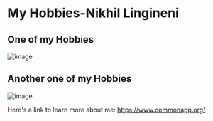 # My Hobbies-Nikhil Lingineni
## One of my Hobbies 
![image](https://user-images.githubusercontent.com/91563830/135146716-56cf2a1f-8d35-401f-bc11-76c70d3639f7.png)
## Another one of my Hobbies
![image](https://user-images.githubusercontent.com/91563830/135146804-781d2973-702c-41ba-8f72-d341998e7f19.png)

Here's a link to learn more about me: 
<https://www.commonapp.org/>
